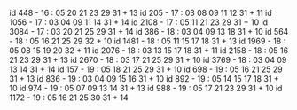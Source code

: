 id  448 - 16 : 05 20 21 23 29 31 + 13
id  205 - 17 : 03 08 09 11 12 31 + 11
id 1056 - 17 : 03 04 09 11 14 31 + 14
id 2108 - 17 : 05 11 21 23 29 31 + 10
id 3084 - 17 : 03 20 21 25 29 31 + 14
id  386 - 18 : 03 04 09 13 18 31 + 10
id  564 - 18 : 05 16 21 25 29 32 + 10
id 1481 - 18 : 05 11 15 17 18 31 + 13
id 1969 - 18 : 05 08 15 19 20 32 + 11
id 2076 - 18 : 03 13 15 17 18 31 + 11
id 2158 - 18 : 05 16 21 23 29 31 + 13
id 2670 - 18 : 03 17 21 25 29 31 + 10
id 3769 - 18 : 03 04 09 13 14 31 + 14
id  157 - 19 : 05 18 21 25 29 31 + 10
id  698 - 19 : 05 16 21 25 29 31 + 13
id  836 - 19 : 03 04 09 15 16 31 + 10
id  892 - 19 : 05 14 15 17 18 31 + 10
id  974 - 19 : 05 07 09 13 14 31 + 13
id  988 - 19 : 05 17 21 23 29 31 + 10
id 1172 - 19 : 05 16 21 25 30 31 + 14